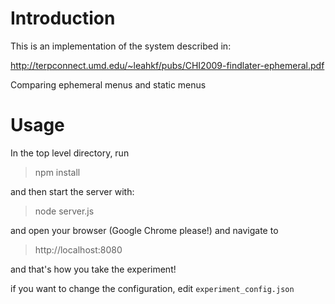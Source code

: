 # Introduction

This is an implementation of the system described in:

http://terpconnect.umd.edu/~leahkf/pubs/CHI2009-findlater-ephemeral.pdf

Comparing ephemeral menus and static menus

# Usage

In the top level directory, run

> npm install

and then start the server with:

> node server.js

and open your browser (Google Chrome please!) and navigate to 

> http://localhost:8080

and that's how you take the experiment!

if you want to change the configuration, edit `experiment_config.json`

